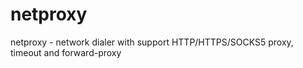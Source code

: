 # netproxy
netproxy - network dialer with support HTTP/HTTPS/SOCKS5 proxy, timeout and forward-proxy
